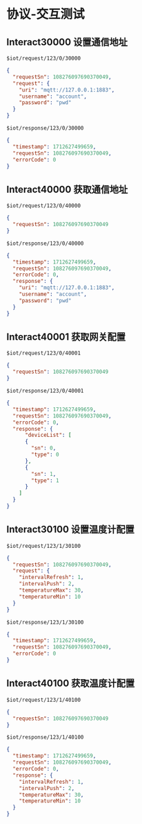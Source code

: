 # 协议-交互测试

## Interact30000 设置通信地址

`$iot/request/123/0/30000`

```json
{
  "requestSn": 108276097690370049,
  "request": {
    "uri": "mqtt://127.0.0.1:1883",
    "username": "account",
    "password": "pwd"
  }
}
```

`$iot/response/123/0/30000`

```json
{
  "timestamp": 1712627499659,
  "requestSn": 108276097690370049,
  "errorCode": 0
}
```

## Interact40000 获取通信地址

`$iot/request/123/0/40000`

```json
{
  "requestSn": 108276097690370049
}
```

`$iot/response/123/0/40000`

```json
{
  "timestamp": 1712627499659,
  "requestSn": 108276097690370049,
  "errorCode": 0,
  "response": {
    "uri": "mqtt://127.0.0.1:1883",
    "username": "account",
    "password": "pwd"
  }
}
```

## Interact40001 获取网关配置

`$iot/request/123/0/40001`

```json
{
  "requestSn": 108276097690370049
}
```

`$iot/response/123/0/40001`

```json
{
  "timestamp": 1712627499659,
  "requestSn": 108276097690370049,
  "errorCode": 0,
  "response": {
      "deviceList": [
      {
        "sn": 0,
        "type": 0
      },
      {
        "sn": 1,
        "type": 1
      }
    ]
  }
}
```

## Interact30100 设置温度计配置

`$iot/request/123/1/30100`

```json
{
  "requestSn": 108276097690370049,
  "request": {
    "intervalRefresh": 1,
    "intervalPush": 2,
    "temperatureMax": 30,
    "temperatureMin": 10
  }
}
```

`$iot/response/123/1/30100`

```json
{
  "timestamp": 1712627499659,
  "requestSn": 108276097690370049,
  "errorCode": 0
}
```

## Interact40100 获取温度计配置

`$iot/request/123/1/40100`

```json
{
  "requestSn": 108276097690370049
}
```

`$iot/response/123/1/40100`

```json
{
  "timestamp": 1712627499659,
  "requestSn": 108276097690370049,
  "errorCode": 0,
  "response": {
    "intervalRefresh": 1,
    "intervalPush": 2,
    "temperatureMax": 30,
    "temperatureMin": 10
  }
}
```
